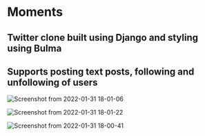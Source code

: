 # Moments
## Twitter clone built using Django and styling using Bulma

## Supports posting text posts, following and unfollowing of users

![Screenshot from 2022-01-31 18-01-06](https://user-images.githubusercontent.com/60399677/151907518-61974074-c33f-4d57-90a5-62bc86f7e63a.png)

![Screenshot from 2022-01-31 18-01-22](https://user-images.githubusercontent.com/60399677/151907532-9c30d10a-5919-407a-aa57-96368a40998b.png)

![Screenshot from 2022-01-31 18-00-41](https://user-images.githubusercontent.com/60399677/151907542-388aab09-2854-4b48-ba76-a7b55e7b8f43.png)
